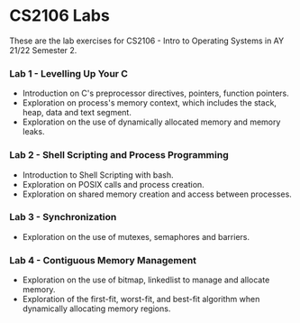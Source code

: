 # CS2106 Labs

These are the lab exercises for CS2106 - Intro to Operating Systems in AY 21/22 Semester 2.


### Lab 1 - Levelling Up Your C

- Introduction on C's preprocessor directives, pointers, function pointers.
- Exploration on process's memory context, which includes the stack, heap, data and text segment.
- Exploration on the use of dynamically allocated memory and memory leaks.

### Lab 2 - Shell Scripting and Process Programming

- Introduction to Shell Scripting with bash.
- Exploration on POSIX calls and process creation.
- Exploration on shared memory creation and access between processes.

### Lab 3 - Synchronization

- Exploration on the use of mutexes, semaphores and barriers.

### Lab 4 - Contiguous Memory Management

- Exploration on the use of bitmap, linkedlist to manage and allocate memory.
- Exploration of the first-fit, worst-fit, and best-fit algorithm when dynamically allocating memory regions.
